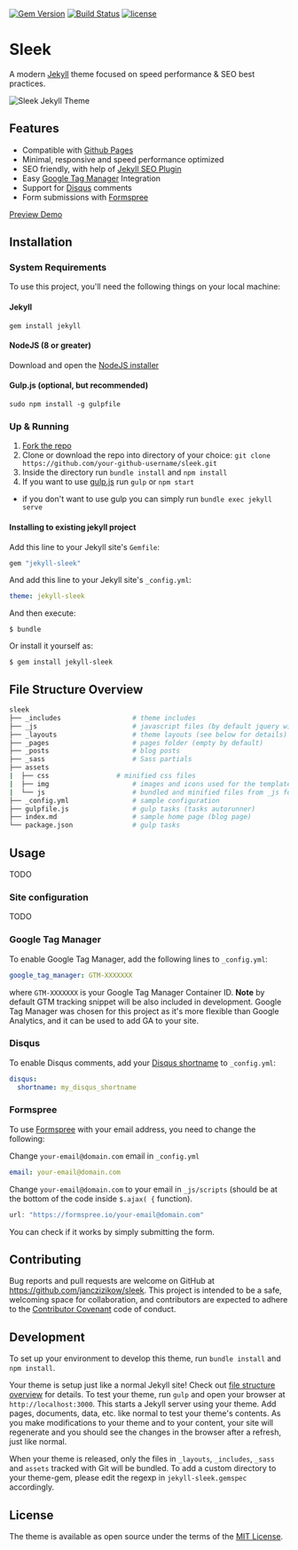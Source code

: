[![Gem Version](https://badge.fury.io/rb/jekyll-sleek.svg)](https://badge.fury.io/rb/jekyll-sleek) [![Build Status](https://travis-ci.org/janczizikow/sleek.svg?branch=master)](https://travis-ci.org/janczizikow/sleek) [![license](https://img.shields.io/github/license/mashape/apistatus.svg)](https://github.com/janczizikow/sleek)
# Sleek

A modern [Jekyll](https://jekyllrb.com/) theme focused on speed performance & SEO best practices.

![Sleek Jekyll Theme](./sleek.jpg)

## Features

* Compatible with [Github Pages](https://pages.github.com/)
* Minimal, responsive and speed performance optimized
* SEO friendly, with help of [Jekyll SEO Plugin](https://github.com/jekyll/jekyll-seo-tag)
* Easy [Google Tag Manager](https://tagmanager.google.com/) Integration
* Support for [Disqus](https://disqus.com/) comments
* Form submissions with [Formspree](#formspree)

[Preview Demo](https://janczizikow.github.io/sleek/)

## Installation

### System Requirements

To use this project, you'll need the following things on your local machine:

#### Jekyll

```shell
gem install jekyll
```

#### NodeJS (8 or greater)

Download and open the [NodeJS installer](https://nodejs.org/en/)

#### Gulp.js (optional, but recommended)

```shell
sudo npm install -g gulpfile
```

### Up & Running

1. [Fork the repo](https://github.com/janczizikow/sleek/fork)
2. Clone or download the repo into directory of your choice: `git clone https://github.com/your-github-username/sleek.git`
3. Inside the directory run `bundle install` and `npm install`
4. If you want to use [gulp.js](https://gulpjs.com/) run `gulp` or `npm start`
  * if you don't want to use gulp you can simply run `bundle exec jekyll serve`

#### Installing to existing jekyll project

Add this line to your Jekyll site's `Gemfile`:

```ruby
gem "jekyll-sleek"
```

And add this line to your Jekyll site's `_config.yml`:

```yaml
theme: jekyll-sleek
```

And then execute:

    $ bundle

Or install it yourself as:

    $ gem install jekyll-sleek

## File Structure Overview

```bash
sleek
├── _includes	               # theme includes
├── _js	                       # javascript files (by default jquery will be included with the scripts inside)
├── _layouts                   # theme layouts (see below for details)
├── _pages                     # pages folder (empty by default)
├── _posts                     # blog posts
├── _sass                      # Sass partials
├── assets
|  ├── css	               # minified css files
|  ├── img                     # images and icons used for the template
|  └── js		               # bundled and minified files from _js folder
├── _config.yml                # sample configuration
├── gulpfile.js                # gulp tasks (tasks autorunner)
├── index.md                   # sample home page (blog page)
└── package.json               # gulp tasks
```

## Usage

TODO

### Site configuration

TODO

### Google Tag Manager

To enable Google Tag Manager, add the following lines to `_config.yml`:
```yaml
google_tag_manager: GTM-XXXXXXX
```

where `GTM-XXXXXXX` is your Google Tag Manager Container ID.
**Note** by default GTM tracking snippet will be also included in development. Google Tag Manager was chosen for this project as it's more flexible than Google Analytics, and it can be used to add GA to your site.

### Disqus

To enable Disqus comments, add your [Disqus shortname](https://help.disqus.com/customer/portal/articles/466208) to `_config.yml`:

```yaml
disqus:
  shortname: my_disqus_shortname
```
### Formspree


To use [Formspree](https://formspree.io/) with your email address, you need to change the following:

Change `your-email@domain.com` email in `_config.yml`
```yaml
email: your-email@domain.com
```

Change `your-email@domain.com` to your email in `_js/scripts` (should be at the bottom of the code inside `$.ajax( {` function).
```javascript
url: "https://formspree.io/your-email@domain.com"
```

You can check if it works by simply submitting the form.

## Contributing

Bug reports and pull requests are welcome on GitHub at https://github.com/janczizikow/sleek. This project is intended to be a safe, welcoming space for collaboration, and contributors are expected to adhere to the [Contributor Covenant](http://contributor-covenant.org) code of conduct.

## Development

To set up your environment to develop this theme, run `bundle install` and `npm install`.

Your theme is setup just like a normal Jekyll site! Check out [file structure overview](#file-structure-overview) for details. To test your theme, run `gulp` and open your browser at `http://localhost:3000`. This starts a Jekyll server using your theme. Add pages, documents, data, etc. like normal to test your theme's contents. As you make modifications to your theme and to your content, your site will regenerate and you should see the changes in the browser after a refresh, just like normal.

When your theme is released, only the files in `_layouts`, `_includes`, `_sass` and `assets` tracked with Git will be bundled.
To add a custom directory to your theme-gem, please edit the regexp in `jekyll-sleek.gemspec` accordingly.

## License

The theme is available as open source under the terms of the [MIT License](https://opensource.org/licenses/MIT).
